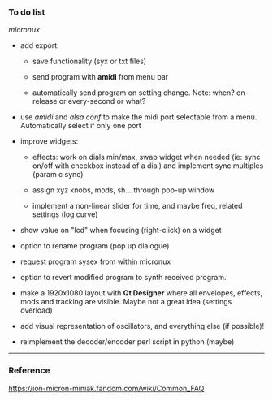 ### To do list
*micronux*

  - add export:

      - save functionality (syx or txt files)

      - send program with **amidi** from menu bar

      - automatically send program on setting change. Note: when? on-release or every-second or what?


  - use *amidi* and *alsa conf* to make the midi port selectable from a menu. Automatically select if only one port


  - improve widgets:

      - effects: work on dials min/max, swap widget when needed (ie: sync on/off with checkbox instead of a dial) and implement sync multiples (param c sync)

      - assign xyz knobs, mods, sh... through pop-up window

      - implement a non-linear slider for time, and maybe freq, related settings (log curve)


  - show value on "lcd" when focusing (right-click) on a widget

  - option to rename program (pop up dialogue)

  - request program sysex from within micronux

  - option to revert modified program to synth received program.  

  - make a 1920x1080 layout with **Qt Designer** where all envelopes, effects, mods and tracking are visible. Maybe not a great idea (settings overload)

  - add visual representation of oscillators, and everything else (if possible)!

  - reimplement the decoder/encoder perl script in python (maybe)

----

### Reference

https://ion-micron-miniak.fandom.com/wiki/Common_FAQ
